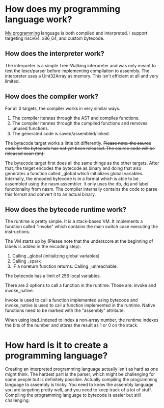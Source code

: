# How does my programming language work?

[My programming](https://github.com/Glowman554/FireStorm) language is both compiled and interpreted. I support targeting riscv64, x86_64, and custom bytecode.

## How does the interpreter work?

The interpreter is a simple Tree-Walking interpreter and was only meant to test the lexer/parser before implementing compilation to assembly. The interpreter uses a Uint32Array as memory. This isn't efficient at all and very limited.

## How does the compiler work?

For all 3 targets, the compiler works in very similar ways. 

1. The compiler iterates through the AST and compiles functions.
2. The compiler iterates through the compiled functions and removes unused functions.
3. The generated code is saved/assembled/linked.

The bytecode target works a little bit differently. ~~Please note: the source code for the bytecode has not yet been released. The source code will be released soon (tm).~~

The bytecode target first does all the same things as the other targets. After that, the target encodes the bytecode as binary and doing that also generates a function called \_global which initializes global variables. Internally, the encoded bytecode is in a format which is able to be assembled using the nasm assembler. It only uses the db, dq and label functionality from nasm. The compiler internally contains the code to parse this format and convert it to an actual binary.

## How does the bytecode runtime work?

The runtime is pretty simple. It is a stack-based VM. It implements a function called "invoke" which contains the main switch case executing the instructions.

The VM starts up by (Please note that the underscore at the beginning of labels is added in the encoding step):

1. Calling \_global (initializing global variables)
2. Calling \_spark
3. IF a noreturn function returns: Calling \_unreachable.

The bytecode has a limit of 256 local variables.

There are 2 options to call a function in the runtime. Those are: invoke and invoke_native.

Invoke is used to call a function implemented using bytecode and invoke_native is used to call a function implemented in the runtime. Native functions need to be marked with the "assembly" attribute.

When using load_indexed to index a non-array number, the runtime indexes the bits of the number and stores the result as 1 or 0 on the stack.

# How hard is it to create a programming language?

Creating an interpreted programming language actually isn't as hard as one might think. The hardest part is the parser, which might be challenging for some people but is definitely possible. Actually compiling the programming language to assembly is tricky. You need to know the assembly language you are targeting pretty well, and you need to keep track of a lot of stuff. Compiling the programming language to bytecode is easier but still challenging.